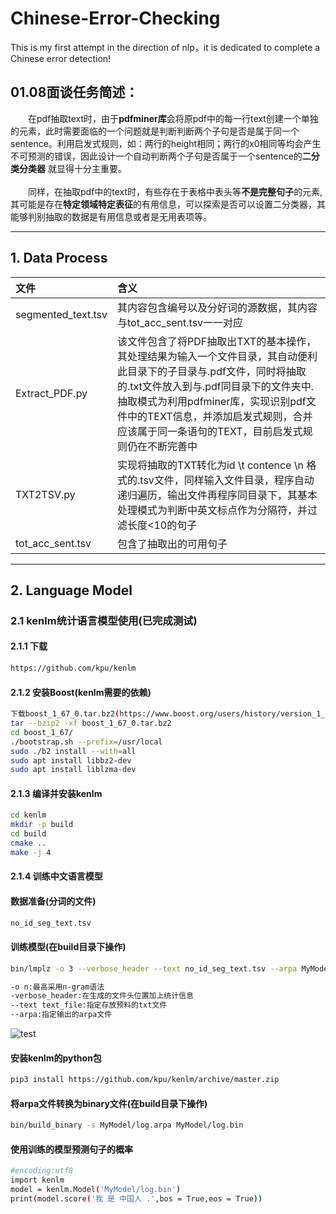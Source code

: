 # Chinese-Error-Checking

This is my first attempt in the direction of nlp，it is dedicated to complete a Chinese error detection!

## 01.08面谈任务简述：

&emsp;&emsp;在pdf抽取text时，由于**pdfminer库**会将原pdf中的每一行text创建一个单独的元素，此时需要面临的一个问题就是判断判断两个子句是否是属于同一个sentence。利用启发式规则，如：两行的height相同；两行的x0相同等均会产生不可预测的错误，因此设计一个自动判断两个子句是否属于一个sentence的**二分类分类器** 就显得十分主重要。<br><br>
&emsp;&emsp;同样，在抽取pdf中的text时，有些存在于表格中表头等**不是完整句子**的元素,其可能是存在**特定领域特定表征**的有用信息，可以探索是否可以设置二分类器，其能够判别抽取的数据是有用信息或者是无用表项等。

------

## 1. Data Process

| 文件               | 含义                                                         |
| :----------------- | :----------------------------------------------------------- |
| segmented_text.tsv | 其内容包含编号以及分好词的源数据，其内容与tot_acc_sent.tsv一一对应 |
| Extract_PDF.py     | 该文件包含了将PDF抽取出TXT的基本操作，其处理结果为输入一个文件目录，其自动便利此目录下的子目录与.pdf文件，同时将抽取的.txt文件放入到与.pdf同目录下的文件夹中. 抽取模式为利用pdfminer库，实现识别pdf文件中的TEXT信息，并添加启发式规则，合并应该属于同一条语句的TEXT，目前启发式规则仍在不断完善中 |
| TXT2TSV.py         | 实现将抽取的TXT转化为id \t contence \n 格式的.tsv文件，同样输入文件目录，程序自动递归遍历，输出文件再程序同目录下，其基本处理模式为判断中英文标点作为分隔符，并过滤长度<10的句子 |
| tot_acc_sent.tsv   | 包含了抽取出的可用句子                                       |

------

## 2. Language Model

### 2.1 kenlm统计语言模型使用(已完成测试)
#### 2.1.1 下载
```bash
https://github.com/kpu/kenlm
```
#### 2.1.2 安装Boost(kenlm需要的依赖)
```bash
下载boost_1_67_0.tar.bz2(https://www.boost.org/users/history/version_1_67_0.html)
tar --bzip2 -xf boost_1_67_0.tar.bz2
cd boost_1_67/
./bootstrap.sh --prefix=/usr/local
sudo ./b2 install --with=all
sudo apt install libbz2-dev
sudo apt install liblzma-dev
```
#### 2.1.3 编译并安装kenlm
```bash
cd kenlm
mkdir -p build
cd build
cmake ..
make -j 4
```
#### 2.1.4 训练中文语言模型
#### 数据准备(分词的文件)
```bash
no_id_seg_text.tsv
```
#### 训练模型(在build目录下操作)
```bash
bin/lmplz -o 3 --verbose_header --text no_id_seg_text.tsv --arpa MyModel/log.arpa

-o n:最高采用n-gram语法
-verbose_header:在生成的文件头位置加上统计信息
--text text_file:指定存放预料的txt文件
--arpa:指定输出的arpa文件
```

![test](/home/zhaofei/文档/文本纠错/Chinese-Error-Checking/test.png)

#### 安装kenlm的python包

```bash
pip3 install https://github.com/kpu/kenlm/archive/master.zip
```
#### 将arpa文件转换为binary文件(在build目录下操作)
```bash
bin/build_binary -s MyModel/log.arpa MyModel/log.bin
```

#### 使用训练的模型预测句子的概率
```bash
#encoding:utf8
import kenlm
model = kenlm.Model('MyModel/log.bin')
print(model.score('我 是 中国人 .',bos = True,eos = True))
```



